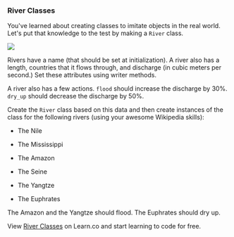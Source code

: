 

### River Classes

You've learned about creating classes to imitate objects in the real world. Let's put that knowledge to the test by making a `River` class. 

<img src="https://after-school-assets.s3.amazonaws.com/river.jpg">

Rivers have a name (that should be set at initialization). A river also has a length, countries that it flows through, and discharge (in cubic meters per second.) Set these attributes using writer methods.

A river also has a few actions. `flood` should increase the discharge by 30%. `dry_up` should decrease the discharge by 50%.

Create the `River` class based on this data and then create instances of the class for the following rivers (using your awesome Wikipedia skills):

+ The Nile

+ The Mississippi

+ The Amazon

+ The Seine

+ The Yangtze

+ The Euphrates

The Amazon and the Yangtze should flood. The Euphrates should dry up.

<p data-visibility='hidden'>View <a href='https://learn.co/lessons/hs-oo-rivers-to-do' title='River Classes'>River Classes</a> on Learn.co and start learning to code for free.</p>
